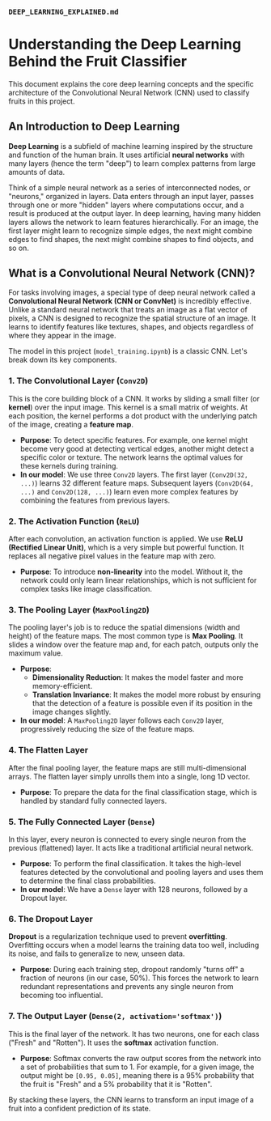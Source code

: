 
### `DEEP_LEARNING_EXPLAINED.md`


# Understanding the Deep Learning Behind the Fruit Classifier

This document explains the core deep learning concepts and the specific architecture of the Convolutional Neural Network (CNN) used to classify fruits in this project.

## An Introduction to Deep Learning

**Deep Learning** is a subfield of machine learning inspired by the structure and function of the human brain. It uses artificial **neural networks** with many layers (hence the term "deep") to learn complex patterns from large amounts of data.

Think of a simple neural network as a series of interconnected nodes, or "neurons," organized in layers. Data enters through an input layer, passes through one or more "hidden" layers where computations occur, and a result is produced at the output layer. In deep learning, having many hidden layers allows the network to learn features hierarchically. For an image, the first layer might learn to recognize simple edges, the next might combine edges to find shapes, the next might combine shapes to find objects, and so on.

## What is a Convolutional Neural Network (CNN)?

For tasks involving images, a special type of deep neural network called a **Convolutional Neural Network (CNN or ConvNet)** is incredibly effective. Unlike a standard neural network that treats an image as a flat vector of pixels, a CNN is designed to recognize the spatial structure of an image. It learns to identify features like textures, shapes, and objects regardless of where they appear in the image.

The model in this project (`model_training.ipynb`) is a classic CNN. Let's break down its key components.

### 1. The Convolutional Layer (`Conv2D`)

This is the core building block of a CNN. It works by sliding a small filter (or **kernel**) over the input image. This kernel is a small matrix of weights. At each position, the kernel performs a dot product with the underlying patch of the image, creating a **feature map**.

* **Purpose**: To detect specific features. For example, one kernel might become very good at detecting vertical edges, another might detect a specific color or texture. The network learns the optimal values for these kernels during training.
* **In our model**: We use three `Conv2D` layers. The first layer (`Conv2D(32, ...)`) learns 32 different feature maps. Subsequent layers (`Conv2D(64, ...)` and `Conv2D(128, ...)`) learn even more complex features by combining the features from previous layers.


### 2. The Activation Function (`ReLU`)

After each convolution, an activation function is applied. We use **ReLU (Rectified Linear Unit)**, which is a very simple but powerful function. It replaces all negative pixel values in the feature map with zero.

* **Purpose**: To introduce **non-linearity** into the model. Without it, the network could only learn linear relationships, which is not sufficient for complex tasks like image classification.

### 3. The Pooling Layer (`MaxPooling2D`)

The pooling layer's job is to reduce the spatial dimensions (width and height) of the feature maps. The most common type is **Max Pooling**. It slides a window over the feature map and, for each patch, outputs only the maximum value.

* **Purpose**:
    * **Dimensionality Reduction**: It makes the model faster and more memory-efficient.
    * **Translation Invariance**: It makes the model more robust by ensuring that the detection of a feature is possible even if its position in the image changes slightly.
* **In our model**: A `MaxPooling2D` layer follows each `Conv2D` layer, progressively reducing the size of the feature maps.


### 4. The Flatten Layer

After the final pooling layer, the feature maps are still multi-dimensional arrays. The flatten layer simply unrolls them into a single, long 1D vector.

* **Purpose**: To prepare the data for the final classification stage, which is handled by standard fully connected layers.

### 5. The Fully Connected Layer (`Dense`)

In this layer, every neuron is connected to every single neuron from the previous (flattened) layer. It acts like a traditional artificial neural network.

* **Purpose**: To perform the final classification. It takes the high-level features detected by the convolutional and pooling layers and uses them to determine the final class probabilities.
* **In our model**: We have a `Dense` layer with 128 neurons, followed by a Dropout layer.

### 6. The Dropout Layer

**Dropout** is a regularization technique used to prevent **overfitting**. Overfitting occurs when a model learns the training data too well, including its noise, and fails to generalize to new, unseen data.

* **Purpose**: During each training step, dropout randomly "turns off" a fraction of neurons (in our case, 50%). This forces the network to learn redundant representations and prevents any single neuron from becoming too influential.

### 7. The Output Layer (`Dense(2, activation='softmax')`)

This is the final layer of the network. It has two neurons, one for each class ("Fresh" and "Rotten"). It uses the **softmax** activation function.

* **Purpose**: Softmax converts the raw output scores from the network into a set of probabilities that sum to 1. For example, for a given image, the output might be `[0.95, 0.05]`, meaning there is a 95% probability that the fruit is "Fresh" and a 5% probability that it is "Rotten".

By stacking these layers, the CNN learns to transform an input image of a fruit into a confident prediction of its state.
